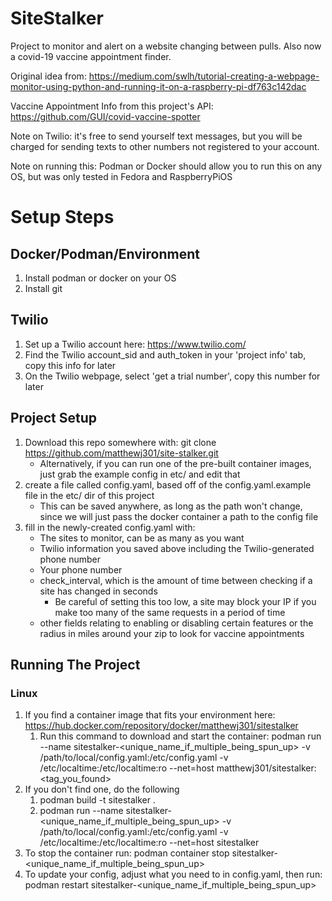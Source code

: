 # SiteStalker

Project to monitor and alert on a website changing between pulls. Also now a covid-19 vaccine appointment finder. 

Original idea
from: https://medium.com/swlh/tutorial-creating-a-webpage-monitor-using-python-and-running-it-on-a-raspberry-pi-df763c142dac

Vaccine Appointment Info from this project's API: https://github.com/GUI/covid-vaccine-spotter 

Note on Twilio: it's free to send yourself text messages, but you will be charged for sending texts to other numbers not
registered to your account.

Note on running this: Podman or Docker should allow you to run this on any OS, but was only tested in Fedora and RaspberryPiOS

# Setup Steps
## Docker/Podman/Environment
1. Install podman or docker on your OS
2. Install git 

## Twilio
1. Set up a Twilio account here: https://www.twilio.com/
2. Find the Twilio account_sid and auth_token in your 'project info' tab, copy this info for later
3. On the Twilio webpage, select 'get a trial number', copy this number for later
   
## Project Setup
1. Download this repo somewhere with: git clone https://github.com/matthewj301/site-stalker.git
   - Alternatively, if you can run one of the pre-built container images, just grab the example config in etc/ and edit that
2. create a file called config.yaml, based off of the config.yaml.example file in the etc/ dir of this project
   - This can be saved anywhere, as long as the path won't change, since we will just pass the docker container a path to the config file
3. fill in the newly-created config.yaml with:
   - The sites to monitor, can be as many as you want
   - Twilio information you saved above including the Twilio-generated phone number
   - Your phone number
   - check_interval, which is the amount of time between checking if a site has changed in seconds
      - Be careful of setting this too low, a site may block your IP if you make too many of the same requests in a period of time
   - other fields relating to enabling or disabling certain features or the radius in miles around your zip to look for vaccine appointments

## Running The Project
### Linux
1. If you find a container image that fits your environment here: https://hub.docker.com/repository/docker/matthewj301/sitestalker
   1. Run this command to download and start the container: podman run --name sitestalker-<unique_name_if_multiple_being_spun_up> -v /path/to/local/config.yaml:/etc/config.yaml -v /etc/localtime:/etc/localtime:ro --net=host matthewj301/sitestalker:<tag_you_found>
2. If you don't find one, do the following
   1. podman build -t sitestalker .
   2. podman run --name sitestalker-<unique_name_if_multiple_being_spun_up> -v /path/to/local/config.yaml:/etc/config.yaml -v /etc/localtime:/etc/localtime:ro --net=host sitestalker
3. To stop the container run: podman container stop sitestalker-<unique_name_if_multiple_being_spun_up>
4. To update your config, adjust what you need to in config.yaml, then run: podman restart sitestalker-<unique_name_if_multiple_being_spun_up>
